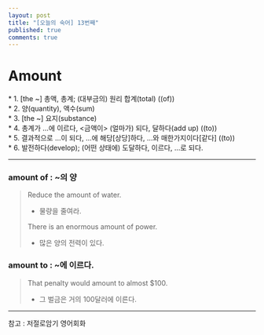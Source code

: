 ```yaml
---
layout: post
title: "[오늘의 숙어] 13번째"
published: true
comments: true
---
```


# Amount

<p class="message">
    * 1. [the ~] 총액, 총계; (대부금의) 원리 합계(total) ((of)) <br>
    * 2. 양(quantity), 액수(sum) <br>
    * 3. [the ~] 요지(substance) <br>
    * 4. 총계가 …에 이르다, <금액이> (얼마가) 되다, 달하다(add up) ((to)) <br>
    * 5. 결과적으로 …이 되다, …에 해당[상당]하다, …와 매한가지이다[같다] ((to)) <br>
    * 6. 발전하다(develop); (어떤 상태에) 도달하다, 이르다, …로 되다.
</p>

---

### amount of : ~의 양
> Reduce the amount of water.
> - 물량을 줄여라.
>
> There is an enormous amount of power.
> - 많은 양의 전력이 있다.

### amount to : ~에 이르다.
> That penalty would amount to almost $100.
> - 그 벌금은 거의 100달러에 이른다.

---

참고 : 저절로암기 영어회화
